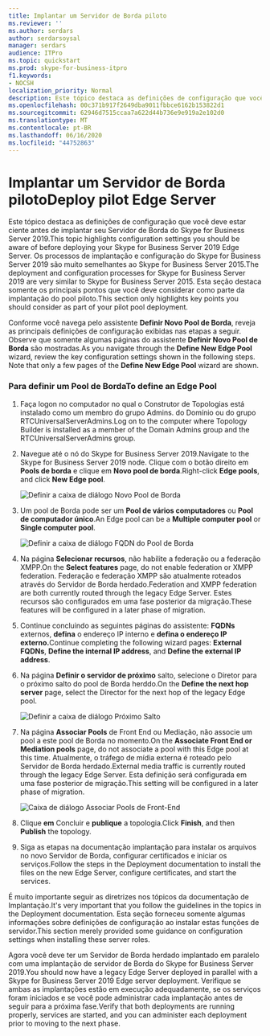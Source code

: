 ```yaml
---
title: Implantar um Servidor de Borda piloto
ms.reviewer: ''
ms.author: serdars
author: serdarsoysal
manager: serdars
audience: ITPro
ms.topic: quickstart
ms.prod: skype-for-business-itpro
f1.keywords:
- NOCSH
localization_priority: Normal
description: Este tópico destaca as definições de configuração que você deve estar ciente antes de implantar seu Servidor de Borda do Skype for Business Server 2019. Os processos de implantação e configuração do Skype for Business Server 2019 são muito semelhantes ao Skype for Business Server 2015. Esta seção destaca somente os principais pontos que você deve considerar como parte da implantação do pool piloto. Para obter etapas detalhadas, consulte Deploying external user access in Skype for Business Server 2019 in the Deployment documentation, which describes the deployment process and also gives configuration information for external user access.
ms.openlocfilehash: 00c371b917f2649dba9011fbbce6162b153822d1
ms.sourcegitcommit: 62946d7515ccaa7a622d44b736e9e919a2e102d0
ms.translationtype: MT
ms.contentlocale: pt-BR
ms.lasthandoff: 06/16/2020
ms.locfileid: "44752863"
---
```

# <a name="deploy-pilot-edge-server"></a><span data-ttu-id="05a3e-106">Implantar um Servidor de Borda piloto</span><span class="sxs-lookup"><span data-stu-id="05a3e-106">Deploy pilot Edge Server</span></span>

<span data-ttu-id="05a3e-107">Este tópico destaca as definições de configuração que você deve estar ciente antes de implantar seu Servidor de Borda do Skype for Business Server 2019.</span><span class="sxs-lookup"><span data-stu-id="05a3e-107">This topic highlights configuration settings you should be aware of before deploying your Skype for Business Server 2019 Edge Server.</span></span> <span data-ttu-id="05a3e-108">Os processos de implantação e configuração do Skype for Business Server 2019 são muito semelhantes ao Skype for Business Server 2015.</span><span class="sxs-lookup"><span data-stu-id="05a3e-108">The deployment and configuration processes for Skype for Business Server 2019 are very similar to Skype for Business Server 2015.</span></span> <span data-ttu-id="05a3e-109">Esta seção destaca somente os principais pontos que você deve considerar como parte da implantação do pool piloto.</span><span class="sxs-lookup"><span data-stu-id="05a3e-109">This section only highlights key points you should consider as part of your pilot pool deployment.</span></span> <!-- For detailed steps, see 
 [Deploying external user access in Skype for Business Server 2019](../deployment/deploying-external-user-access/deploying-external-user-access.md) in the Deployment documentation, which describes the deployment process and also gives configuration information for external user access.  -->
  
<span data-ttu-id="05a3e-p103">Conforme você navega pelo assistente **Definir Novo Pool de Borda**, reveja as principais definições de configuração exibidas nas etapas a seguir. Observe que somente algumas páginas do assistente **Definir Novo Pool de Borda** são mostradas.</span><span class="sxs-lookup"><span data-stu-id="05a3e-p103">As you navigate through the **Define New Edge Pool** wizard, review the key configuration settings shown in the following steps. Note that only a few pages of the **Define New Edge Pool** wizard are shown.</span></span> 
  
### <a name="to-define-an-edge-pool"></a><span data-ttu-id="05a3e-112">Para definir um Pool de Borda</span><span class="sxs-lookup"><span data-stu-id="05a3e-112">To define an Edge Pool</span></span>

1. <span data-ttu-id="05a3e-113">Faça logon no computador no qual o Construtor de Topologias está instalado como um membro do grupo Admins. do Domínio ou do grupo RTCUniversalServerAdmins.</span><span class="sxs-lookup"><span data-stu-id="05a3e-113">Log on to the computer where Topology Builder is installed as a member of the Domain Admins group and the RTCUniversalServerAdmins group.</span></span>
    
2. <span data-ttu-id="05a3e-114">Navegue até o nó do Skype for Business Server 2019.</span><span class="sxs-lookup"><span data-stu-id="05a3e-114">Navigate to the Skype for Business Server 2019 node.</span></span> <span data-ttu-id="05a3e-115">Clique com o botão direito em **Pools de borda** e clique em **Novo pool de borda**.</span><span class="sxs-lookup"><span data-stu-id="05a3e-115">Right-click **Edge pools**, and click **New Edge pool**.</span></span>
    
     ![Definir a caixa de diálogo Novo Pool de Borda](../media/migration_ocs_topo_edgepool_page1.JPG)
  
3. <span data-ttu-id="05a3e-117">Um pool de Borda pode ser um **Pool de vários computadores** ou **Pool de computador único**.</span><span class="sxs-lookup"><span data-stu-id="05a3e-117">An Edge pool can be a **Multiple computer pool** or **Single computer pool**.</span></span>
    
     ![Definir a caixa de diálogo FQDN do Pool de Borda](../media/migration_ocs_topo_edgepool_page2.JPG)
  
4. <span data-ttu-id="05a3e-119">Na página **Selecionar recursos**, não habilite a federação ou a federação XMPP.</span><span class="sxs-lookup"><span data-stu-id="05a3e-119">On the **Select features** page, do not enable federation or XMPP federation.</span></span> <span data-ttu-id="05a3e-120">Federação e federação XMPP são atualmente roteados através do Servidor de Borda herdado.</span><span class="sxs-lookup"><span data-stu-id="05a3e-120">Federation and XMPP federation are both currently routed through the legacy Edge Server.</span></span> <span data-ttu-id="05a3e-121">Estes recursos são configurados em uma fase posterior da migração.</span><span class="sxs-lookup"><span data-stu-id="05a3e-121">These features will be configured in a later phase of migration.</span></span> 

  
5. <span data-ttu-id="05a3e-122">Continue concluindo as seguintes páginas do assistente: **FQDNs** externos, **defina** o endereço IP interno e **defina o endereço IP externo.**</span><span class="sxs-lookup"><span data-stu-id="05a3e-122">Continue completing the following wizard pages: **External FQDNs**, **Define the internal IP address**, and **Define the external IP address**.</span></span>
    
6. <span data-ttu-id="05a3e-123">Na página **Definir o servidor de próximo** salto, selecione o Diretor para o próximo salto do pool de Borda herddo.</span><span class="sxs-lookup"><span data-stu-id="05a3e-123">On the **Define the next hop server** page, select the Director for the next hop of the legacy Edge pool.</span></span> 
    
     ![Definir a caixa de diálogo Próximo Salto](../media/migration_ocs_topo_edgepool_page7.JPG)
  
7. <span data-ttu-id="05a3e-125">Na página **Associar Pools** de Front End ou Mediação, não associe um pool a este pool de Borda no momento.</span><span class="sxs-lookup"><span data-stu-id="05a3e-125">On the **Associate Front End or Mediation pools** page, do not associate a pool with this Edge pool at this time.</span></span> <span data-ttu-id="05a3e-126">Atualmente, o tráfego de mídia externa é roteado pelo Servidor de Borda herdado.</span><span class="sxs-lookup"><span data-stu-id="05a3e-126">External media traffic is currently routed through the legacy Edge Server.</span></span> <span data-ttu-id="05a3e-127">Esta definição será configurada em uma fase posterior de migração.</span><span class="sxs-lookup"><span data-stu-id="05a3e-127">This setting will be configured in a later phase of migration.</span></span> 
    
     ![Caixa de diálogo Associar Pools de Front-End](../media/migration_ocs_topo_edgepool_page8.JPG)
  
8. <span data-ttu-id="05a3e-129">Clique **em** Concluir e **publique** a topologia.</span><span class="sxs-lookup"><span data-stu-id="05a3e-129">Click **Finish**, and then **Publish** the topology.</span></span> 
    
9. <span data-ttu-id="05a3e-130">Siga as etapas na documentação implantação para instalar os arquivos no novo Servidor de Borda, configurar certificados e iniciar os serviços.</span><span class="sxs-lookup"><span data-stu-id="05a3e-130">Follow the steps in the Deployment documentation to install the files on the new Edge Server, configure certificates, and start the services.</span></span> 
<!-- [Install Edge Servers for Skype for Business Server 2019](../deployment/deploying-external-user-access/install-edge-servers.md) in -->
    
<span data-ttu-id="05a3e-131">É muito importante seguir as diretrizes nos tópicos da documentação de Implantação.</span><span class="sxs-lookup"><span data-stu-id="05a3e-131">It's very important that you follow the guidelines in the topics in the Deployment documentation.</span></span> <span data-ttu-id="05a3e-132">Esta seção forneceu somente algumas informações sobre definições de configuração ao instalar estas funções de servidor.</span><span class="sxs-lookup"><span data-stu-id="05a3e-132">This section merely provided some guidance on configuration settings when installing these server roles.</span></span> 
<!-- [Deploying external user access in Skype for Business Server 2019](../deployment/deploying-external-user-access/deploying-external-user-access.md) -->
  
<span data-ttu-id="05a3e-133">Agora você deve ter um Servidor de Borda herdado implantado em paralelo com uma implantação de servidor de Borda do Skype for Business Server 2019.</span><span class="sxs-lookup"><span data-stu-id="05a3e-133">You should now have a legacy Edge Server deployed in parallel with a Skype for Business Server 2019 Edge server deployment.</span></span> <span data-ttu-id="05a3e-134">Verifique se ambas as implantações estão em execução adequadamente, se os serviços foram iniciados e se você pode administrar cada implantação antes de seguir para a próxima fase.</span><span class="sxs-lookup"><span data-stu-id="05a3e-134">Verify that both deployments are running properly, services are started, and you can administer each deployment prior to moving to the next phase.</span></span> 
  

